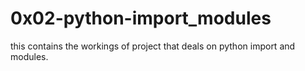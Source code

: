# 0x02-python-import_modules
this contains the workings of project that deals on python import and modules.